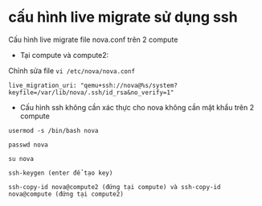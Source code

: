 # cấu hình live migrate sử dụng ssh

Cấu hình live migrate file nova.conf trên 2 compute

- Tại compute và compute2:
 
 Chỉnh sửa file `vi /etc/nova/nova.conf`
 
 `live_migration_uri: "qemu+ssh://nova@%s/system?keyfile=/var/lib/nova/.ssh/id_rsa&no_verify=1"`
 
 - Cấu hình ssh không cần xác thực cho nova không cần mật khẩu trên 2 compute
``` 
usermod -s /bin/bash nova

passwd nova

su nova

ssh-keygen (enter để tạo key)

ssh-copy-id nova@compute2 (đứng tại compute) và ssh-copy-id nova@compute (đứng tại compute2)

```


